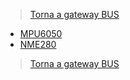 >[Torna a gateway BUS](gateway.md)

- [MPU6050](mpu6050.md)
- [NME280](bme280.md)


>[Torna a gateway BUS](gateway.md)
